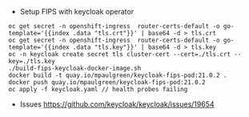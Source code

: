 - Setup FIPS with keycloak operator
```
oc get secret -n openshift-ingress  router-certs-default -o go-template='{{index .data "tls.crt"}}' | base64 -d > tls.crt
oc get secret -n openshift-ingress  router-certs-default -o go-template='{{index .data "tls.key"}}' | base64 -d > tls.key
oc -n keycloak create secret tls cluster-cert --cert=./tls.crt --key=./tls.key
./build-fips-keycloak-docker-image.sh
docker build -t quay.io/mpaulgreen/keycloak-fips-pod:21.0.2 .
docker push quay.io/mpaulgreen/keycloak-fips-pod:21.0.2
oc apply -f keycloak.yaml // health probes failing
```

- Issues
https://github.com/keycloak/keycloak/issues/19654
